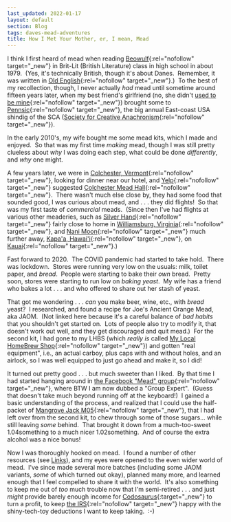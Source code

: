 ```yaml
---
last_updated: 2022-01-17
layout: default
section: Blog
tags: daves-mead-adventures
title: How I Met Your Mother, er, I mean, Mead
---
```


I think I first heard of mead when reading
[Beowulf](https://en.wikipedia.org/wiki/Beowulf){:rel="nofollow" target="_new"}
in Brit-Lit (British Literature) class in high school in about 1979.&nbsp;
(Yes, it's technically British, though it's about Danes.&nbsp;
Remember, it was written in 
[Old English](https://en.wikipedia.org/wiki/Old_English){:rel="nofollow" target="_new"}.)&nbsp;
To the best of my recollection, though,
I never actually _had_ mead until sometime around fifteen years later,
when my best friend's girlfriend
(no, she didn't 
[used to be mine](https://www.youtube.com/watch?v=XkSmLh2Hbi0){:rel="nofollow" target="_new"})
brought some to
[Pennsic](http://www.pennsicwar.org/){:rel="nofollow" target="_new"},
the big annual East-coast USA shindig of the SCA
([Society for Creative Anachronism](https://www.sca.org/){:rel="nofollow" target="_new"}).

In the early 2010's, my wife bought me some mead kits,
which I made and enjoyed.&nbsp;
So that was my first time _making_ mead,
though I was still pretty clueless about
_why_ I was doing each step,
what could be done _differently_,
and _why_ one might.

A few years later, we were in
[Colchester, Vermont](https://www.google.com/maps/place/Colchester,+VT){:rel="nofollow" target="_new"},
looking for dinner near our hotel,
and
[Yelp](https://yelp.com/){:rel="nofollow" target="_new"}
suggested
[Colchester Mead Hall](http://www.colchestersmeadhall.com/menu.html){:rel="nofollow" target="_new"}.&nbsp;
There wasn't much else close by,
they had some food that sounded good,
I was curious about mead,
and . . . they did flights!&nbsp;
So that was my first taste of _commercial_ meads.&nbsp;
(Since then I've had flights at various other meaderies,
such as
[Silver Hand](https://www.silverhandmeadery.com/){:rel="nofollow" target="_new"}
fairly close to home in
[Williamsburg, Virginia](https://www.google.com/maps/place/Williamsburg,+VA){:rel="nofollow" target="_new"},
and
[Nani Moon](https://nanimoonmead.com/){:rel="nofollow" target="_new"}
much further away,
[Kapa'a, Hawai'i](https://www.google.com/maps/place/Kapa%CA%BBa,+HI){:rel="nofollow" target="_new"},
on
[Kauai](https://www.google.com/maps/place/Kauai){:rel="nofollow" target="_new"}.)

Fast forward to 2020.&nbsp;
The COVID pandemic had started to take hold.&nbsp;
There was lockdown.&nbsp;
Stores were running very low on the usuals:
milk, toilet paper, and _bread_.&nbsp;
People were starting to bake their _own_ bread.&nbsp;
Pretty soon, stores were starting to run low on _baking yeast_.&nbsp;
My wife has a friend who bakes a lot . . .
and who offered to share out her stash of yeast.

That got me wondering . . . _can_ you make beer, wine, etc.,
with _bread_ yeast?&nbsp;
I researched, and found a recipe for
Joe's Ancient Orange Mead, aka JAOM.&nbsp;
(Not linked here because it's a careful balance of _bad habits_
that you shouldn't get started on.&nbsp;
Lots of people also try to modify it,
that doesn't work out well,
and they get discouraged and quit mead.)&nbsp;
For the second kit,
I had gone to my LHBS
(which _really is_ called
[My Local HomeBrew Shop](https://mylhbs.com/){:rel="nofollow" target="_new"})
and gotten "real equipment",
i.e., an actual carboy, plus caps with and without holes, and an airlock,
so I was well equipped to just go ahead and make it,
so I did!

It turned out pretty good . . . but much sweeter than I liked.&nbsp;
By that time I had started hanging around in
[the Facebook "Mead" group](https://www.facebook.com/groups/2204648847/){:rel="nofollow" target="_new"},
where BTW I am now dubbed a "Group Expert".&nbsp;
(Guess that doesn't take much beyond running off at the keyboard!)&nbsp;
I gained a basic understanding of the process,
and realized that I could use the half-packet of
[Mangrove Jack M05](https://mangrovejacks.com/products/mead-m05-yeast-10g){:rel="nofollow" target="_new"},
that I had left over from the second kit,
to chew through some of those sugars...
while still leaving _some_ behind.&nbsp;
That brought it down from a much-too-sweet 1.04something
to a much nicer 1.02something.&nbsp;
And of course the extra alcohol was a nice bonus!

Now I was thoroughly hooked on mead.&nbsp;
I found a number of other resources
(see [Links](links)),
and my eyes were opened to the even wider world of mead.&nbsp;
I've since made several more batches
(including some JAOM variants, _some_ of which turned out okay),
planned many more,
and learned enough that I feel compelled to share it with the world.&nbsp;
It's also something to keep me out of
_too_ much trouble
now that I'm semi-retired . . .
and just _might_ provide barely enough income for
[Codosaurus](https://www.codosaur.us/){:target="_new"}
to turn a profit,
to keep
[the IRS](https://www.irs.gov/){:rel="nofollow" target="_new"}
happy with the shiny-tech-toy deductions I want to keep taking.&nbsp;
:-)
